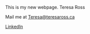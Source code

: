 This is my new webpage.
Teresa Ross

Mail me at Teresa@teresaross.ca


[LinkedIn](https://ca.linkedin.com/in/ross-teresa)
